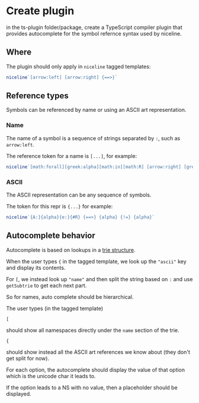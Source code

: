# Create plugin
in the ts-plugin folder/package, create a TypeScript compiler plugin that provides autocomplete for the symbol refernce syntax used by niceline.

## Where
The plugin should only apply in `niceline` tagged templates:

```ts
niceline`[arrow:left] [arrow:right] {==>}`
```

## Reference types
Symbols can be referenced by name or using an ASCII art representation.

### Name
The name of a symbol is a sequence of strings separated by `:`, such as `arrow:left`.

The reference token for a name is `[...]`, for example:

```ts
niceline`[math:forall][greek:alpha][math:in][math:R] [arrow:right] [greek:alpha] [math:neq] [greek:alpha]`
```

### ASCII
The ASCII representation can be any sequence of symbols.

The token for this repr is `{...}` for example:

```ts
niceline`{A:}{alpha}{e:}{#R} {==>} {alpha} {!=} {alpha}`
```

## Autocomplete behavior

Autocomplete is based on lookups in a [trie structure](../../trie/src/index.ts).

When the user types `{` in the tagged template, we look up the `"ascii"` key and display its contents. 

For `[`, we instead look up `"name"` and then split the string based on `:` and use `getSubtrie` to get each next part. 

So for names, auto complete should be hierarchical.

The user types (in the tagged template)

`[`

should show all namespaces directly under the `name` section of the trie.

`{`

should show instead all the ASCII art references we know about (they don't get split for now).

For each option, the autocomplete should display the value of that option which is the unicode char it leads to. 

If the option leads to a NS with no value, then a placeholder should be displayed.


